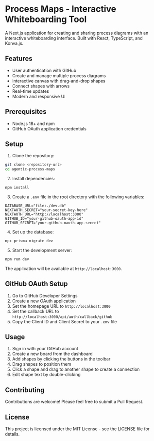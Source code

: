 # Process Maps - Interactive Whiteboarding Tool

A Next.js application for creating and sharing process diagrams with an interactive whiteboarding interface. Built with React, TypeScript, and Konva.js.

## Features

- User authentication with GitHub
- Create and manage multiple process diagrams
- Interactive canvas with drag-and-drop shapes
- Connect shapes with arrows
- Real-time updates
- Modern and responsive UI

## Prerequisites

- Node.js 18+ and npm
- GitHub OAuth application credentials

## Setup

1. Clone the repository:
```bash
git clone <repository-url>
cd agentic-process-maps
```

2. Install dependencies:
```bash
npm install
```

3. Create a `.env` file in the root directory with the following variables:
```
DATABASE_URL="file:./dev.db"
NEXTAUTH_SECRET="your-secret-key-here"
NEXTAUTH_URL="http://localhost:3000"
GITHUB_ID="your-github-oauth-app-id"
GITHUB_SECRET="your-github-oauth-app-secret"
```

4. Set up the database:
```bash
npx prisma migrate dev
```

5. Start the development server:
```bash
npm run dev
```

The application will be available at `http://localhost:3000`.

## GitHub OAuth Setup

1. Go to GitHub Developer Settings
2. Create a new OAuth application
3. Set the homepage URL to `http://localhost:3000`
4. Set the callback URL to `http://localhost:3000/api/auth/callback/github`
5. Copy the Client ID and Client Secret to your `.env` file

## Usage

1. Sign in with your GitHub account
2. Create a new board from the dashboard
3. Add shapes by clicking the buttons in the toolbar
4. Drag shapes to position them
5. Click a shape and drag to another shape to create a connection
6. Edit shape text by double-clicking

## Contributing

Contributions are welcome! Please feel free to submit a Pull Request.

## License

This project is licensed under the MIT License - see the LICENSE file for details.
